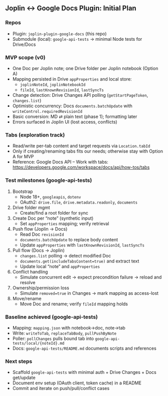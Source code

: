 ## Joplin ↔ Google Docs Plugin: Initial Plan

### Repos
- Plugin: `joplin-plugin-google-docs` (this repo)
- Submodule (local): `google-api-tests` → minimal Node tests for Drive/Docs

### MVP scope (v0)
- One Doc per Joplin note; one Drive folder per Joplin notebook (Option A)
- Mapping persisted in Drive `appProperties` and local store:
  - `joplinNoteId`, `joplinNotebookId`
  - `fileId`, `lastKnownRevisionId`, `lastSyncTs`
- Change detection: Drive Changes API polling (`getStartPageToken`, `changes.list`)
- Optimistic concurrency: Docs `documents.batchUpdate` with `writeControl.requiredRevisionId`
- Basic conversion: MD ⇄ plain text (phase 1); formatting later
- Errors surfaced in Joplin UI (lost access, conflicts)

### Tabs (exploration track)
- Read/write per-tab content and target requests via `Location.tabId`
- Only if creating/renaming tabs fits our needs; otherwise stay with Option A for MVP
- Reference: Google Docs API – Work with tabs: https://developers.google.com/workspace/docs/api/how-tos/tabs

### Test milestones (google-api-tests)
1) Bootstrap
   - Node 18+, `googleapis`, `dotenv`
   - OAuth2: `drive.file`, `drive.metadata.readonly`, `documents`
2) Drive folder mgmt
   - Create/find a root folder for sync
3) Create Doc per “note” (synthetic input)
   - Set `appProperties` mapping; verify retrieval
4) Push flow (Joplin → Docs)
   - Read Doc `revisionId`
   - `documents.batchUpdate` to replace body content
   - Update `appProperties` with `lastKnownRevisionId`, `lastSyncTs`
5) Pull flow (Docs → Joplin)
   - `changes.list` polling → detect modified Doc
   - `documents.get(includeTabsContent=true)` and extract text
   - Update local “note” and `appProperties`
6) Conflict handling
   - Simulate concurrent edit → expect precondition failure → reload and resolve
7) Ownership/permission loss
   - Simulate `removed=true` in Changes → mark mapping as access-lost
8) Move/rename
   - Move Doc and rename; verify `fileId` mapping holds

### Baseline achieved (google-api-tests)
- Mapping: `mapping.json` with notebook→doc, note→tab
- Write: `writeToTab`, `replaceTabBody`, `pullPushByNote`
- Poller: `pollChanges` pulls bound tab into `google-api-tests/local/{noteId}.md`
- Docs: `google-api-tests/README.md` documents scripts and references

### Next steps
- Scaffold `google-api-tests` with minimal auth + Drive Changes + Docs get/update
- Document env setup (OAuth client, token cache) in a README
- Commit and iterate on push/pull/conflict cases


